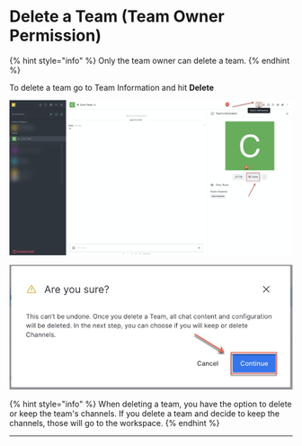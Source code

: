 # Delete a Team (Team Owner Permission)

{% hint style="info" %}
Only the team owner can delete a team.
{% endhint %}

To delete a team go to Team Information and hit **Delete**

![](<../../../../.gitbook/assets/image (349).png>)

![](<../../../../.gitbook/assets/image (350).png>)

{% hint style="info" %}
When deleting a team, you have the option to delete or keep the team's channels. If you delete a team and decide to keep the channels, those will go to the workspace.
{% endhint %}

****
